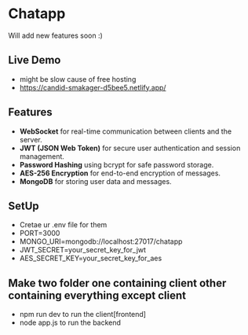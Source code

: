 # Chatapp
Will add new features soon :)

## Live Demo
- might be slow cause of free hosting
- https://candid-smakager-d5bee5.netlify.app/

## Features
- **WebSocket** for real-time communication between clients and the server.
- **JWT (JSON Web Token)** for secure user authentication and session management.
- **Password Hashing** using bcrypt for safe password storage.
- **AES-256 Encryption** for end-to-end encryption of messages.
- **MongoDB** for storing user data and messages.

## SetUp 
- Cretae ur .env file for them
- PORT=3000
- MONGO_URI=mongodb://localhost:27017/chatapp
- JWT_SECRET=your_secret_key_for_jwt
- AES_SECRET_KEY=your_secret_key_for_aes

## Make two folder one containing client other containing everything except client

- npm run dev to run the client[frontend]
- node app.js to run the backend

